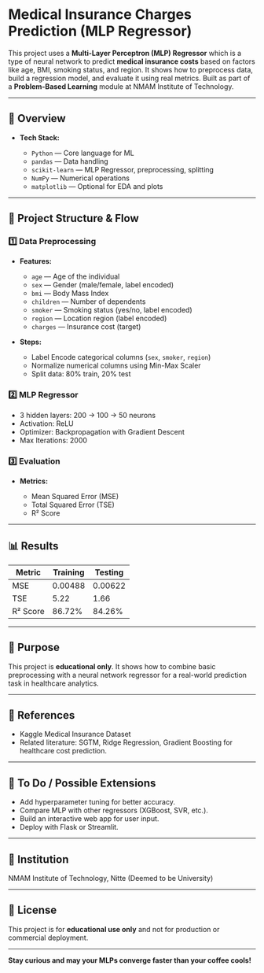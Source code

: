 # Medical Insurance Charges Prediction (MLP Regressor)

This project uses a **Multi-Layer Perceptron (MLP) Regressor** which is a type of neural network to predict **medical insurance costs** based on factors like age, BMI, smoking status, and region. It shows how to preprocess data, build a regression model, and evaluate it using real metrics. Built as part of a **Problem-Based Learning** module at NMAM Institute of Technology.

---

## 🚀 Overview

* **Tech Stack:**

  * `Python` — Core language for ML
  * `pandas` — Data handling
  * `scikit-learn` — MLP Regressor, preprocessing, splitting
  * `NumPy` — Numerical operations
  * `matplotlib` — Optional for EDA and plots

---

## 🧩 Project Structure & Flow

### 1️⃣ Data Preprocessing

* **Features:**

  * `age` — Age of the individual
  * `sex` — Gender (male/female, label encoded)
  * `bmi` — Body Mass Index
  * `children` — Number of dependents
  * `smoker` — Smoking status (yes/no, label encoded)
  * `region` — Location region (label encoded)
  * `charges` — Insurance cost (target)

* **Steps:**

  * Label Encode categorical columns (`sex`, `smoker`, `region`)
  * Normalize numerical columns using Min-Max Scaler
  * Split data: 80% train, 20% test

### 2️⃣ MLP Regressor

* 3 hidden layers: 200 → 100 → 50 neurons
* Activation: ReLU
* Optimizer: Backpropagation with Gradient Descent
* Max Iterations: 2000

### 3️⃣ Evaluation

* **Metrics:**

  * Mean Squared Error (MSE)
  * Total Squared Error (TSE)
  * R² Score

---

## 📊 Results

| Metric   | Training | Testing |
| -------- | -------- | ------- |
| MSE      | 0.00488  | 0.00622 |
| TSE      | 5.22     | 1.66    |
| R² Score | 86.72%   | 84.26%  |

---


## 🎯 Purpose

This project is **educational only**. It shows how to combine basic preprocessing with a neural network regressor for a real-world prediction task in healthcare analytics.

---

## 📂 References

* Kaggle Medical Insurance Dataset
* Related literature: SGTM, Ridge Regression, Gradient Boosting for healthcare cost prediction.

---

## 📌 To Do / Possible Extensions

* Add hyperparameter tuning for better accuracy.
* Compare MLP with other regressors (XGBoost, SVR, etc.).
* Build an interactive web app for user input.
* Deploy with Flask or Streamlit.

---

## 🏫 Institution

NMAM Institute of Technology, Nitte (Deemed to be University)

---

## 📜 License

This project is for **educational use only** and not for production or commercial deployment.

---

**Stay curious and may your MLPs converge faster than your coffee cools!**

